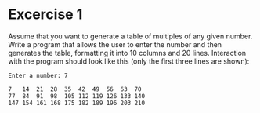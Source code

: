 # Excercise 1

Assume that you want to generate a table of multiples of any given number. Write a program that allows the user to enter the number and then generates the table, formatting it into 10 columns and 20 lines. Interaction with the program should look like this (only the first three lines are shown):

	Enter a number: 7

	7   14  21  28  35  42  49  56  63  70
	77  84  91  98  105 112 119 126 133 140
	147 154 161 168 175 182 189 196 203 210
